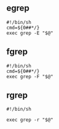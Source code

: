 ## egrep
```
#!/bin/sh
cmd=${0##*/}
exec grep -E "$@"
```

## fgrep
```
#!/bin/sh
cmd=${0##*/}
exec grep -F "$@"
```

## rgrep
```
#!/bin/sh

exec grep -r "$@"
```
